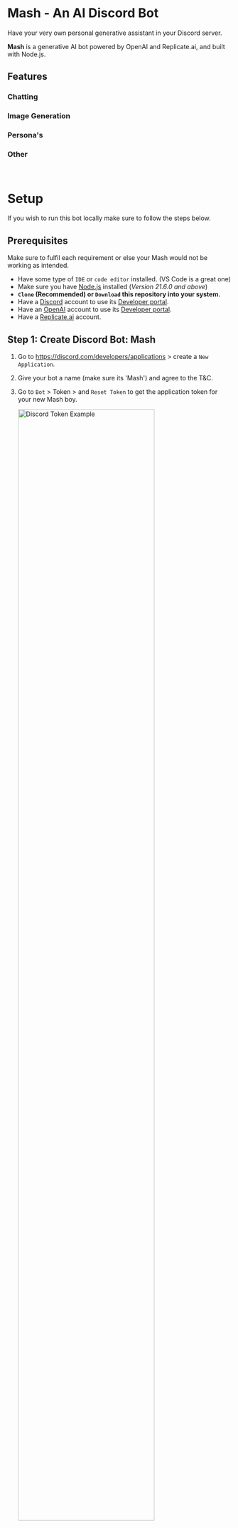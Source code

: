 # Mash - An AI Discord Bot

Have your very own personal generative assistant in your Discord server.

**Mash** is a generative AI bot powered by OpenAI and Replicate.ai, and built with Node.js.

## Features

### Chatting


### Image Generation


### Persona's


### Other

<br>

# Setup

If you wish to run this bot locally make sure to follow the steps below.

## Prerequisites

Make sure to fulfil each requirement or else your Mash would not be working as intended.

- Have some type of `IDE` or `code editor` installed. (VS Code is a great one)
- Make sure you have [Node.js](https://nodejs.org/en) installed (*Version 21.6.0 and above*)
- **`Clone` (Recommended) or `Download` this repository into your system.**
- Have a [Discord](https://discord.com/) account to use its [Developer portal](https://discord.com/developers/applications).
- Have an [OpenAI](https://platform.openai.com/apps) account to use its [Developer portal](https://openai.com/api/).
- Have a [Replicate.ai](https://replicate.com/) account.

## Step 1: Create Discord Bot: Mash

1. Go to https://discord.com/developers/applications > create a `New Application`.
2. Give your bot a name (make sure its 'Mash') and agree to the T&C.
3. Go to `Bot` > Token > and `Reset Token` to get the application token for your new Mash boy.

    <img width="80%" alt="Discord Token Example" src="https://github.com/user-attachments/assets/f8670fce-c72e-45f3-a6ab-1268d9ade2fa">

4. Navigate to the downloaded source file > go to `.env.example` and rename it to `.env` > Store your bot token under `CLIENT_TOKEN`.
    
    <img width="35%" alt="dotenv Discord Client_Token storage Example" src="https://github.com/user-attachments/assets/3d3c2376-a0d1-4bb1-9b64-773006634fc4">

5. Make sure to turn MESSAGE CONTENT INTENT `ON`.
6. Go to `OAuth2` > `OAuth2 URL Generator` > Select the `bot` and `applications.commands` options > Then configure all the necessary permissions for your Mash (You can set `Administrator` to allow all permissions).
7. Finally, invite your Mash to your server by copying the generated URL and enter through your browser.

## Step 2: Create OpenAI API Key

1. Go to your OpenAI Dashboard and `+ Create a new secret key` under [API Keys](https://platform.openai.com/api-keys)
2. Copy the key and store it in the `.env` file under `OPENAI_KEY`.

    <sub>*Refer to [Prerequisites](#Prerequisites) if you haven't already made an OpenAI account.*</sub>

## Step 3: Create Replicate.ai API Token

1. Go to [Replicate](https://replicate.com/) > Click on your profile name (on the top left) > `API Tokens` > Give your token a name then `Create Token`.
2. Copy the key and store it in the `.env` file under `REPLICATE_API_KEY`.

    <sub>*Refer to [Prerequisites](#Prerequisites) if you haven't already made a Replicate account.*</sub>

## Step 4: Setup Project Environment

1. Open your `terminal`.
2. Navigate to the cloned/downloaded project directory: `cd [directory]`.
3. Run `npm ci`<sup>[?](https://docs.npmjs.com/cli/v10/commands/npm-ci)</sup> to install all necessary dependencies.
4. Make sure all the necessary API/Token keys are correct and stored in your `.env` file, or else you wouldn't be able to use Mash's features.
5. Run `node deploy-commands.js` to deploy and/or update the Mash's commands to discord.
6. Now you're ready to run your very own **Mash** (bot) using:
    - **Default**: `npm start` or `node src/index.js`
    - **Nodemon**: `npm run server`

    <sub>*To end a running execution use <code>Ctrl</code> + <code>C</code>, or you can just end the terminal too.*</sub>

<br>

# Documentation

## Commands

- `/mash` Starts and pauses chatting feature with Mash.
- `/persona` Allows changing and editing of Mash's personality preset(s).
- `/models` Provides options to changing between different generative (Chat, Image) models.
- <details>
    <summary><code>/imaginate</code> Generates image using OpenAI (Dall·E) and Replicate models.</summary><br>

    | Input Fields | Description |
    | :----------- | :---------- |
    | `prompt`     | Instructions/prompts to generate image. |
    | `number`     | Number of images to generate. |
    | `size`       | Select or Enter a size for your image. <br><sub>*(Seperate width and height with an x, e.g: 1080x1080)*.</sub> |
    | `negprompt`  | Negative Prompts, things to avoid generating in your image. <span style="color:#a30b57">**\***</span> |
    | `scheduler`  | Select a scheduler. <span style="color:#a30b57">**\***</span> |
    | `refiner`    | Select a refiner. <span style="color:#a30b57">**\***</span> |

    <sub>***<span style="color:#a30b57">\*</span> Only for Replicate.ai models (Stable Diffusion, DreamShaper).***</sub>
</details>

- `/tokens` View tokens used for OpenAI models.


## Dependencies

- [Node.js](https://nodejs.org/en)
- npm
    - dotenv
    - openai
    - replicate
    - discord.js
    - better-sqlite3
- [OpenAI API Key](https://platform.openai.com/account/api-keys) - [Setup](https://platform.openai.com/docs/quickstart?context=node#:~:text=First%2C%20create%20an%20OpenAI%20account,not%20share%20it%20with%20anyone.)
- [Replicate.ai API Key](https://replicate.com/account/api-tokens) - [Setup](https://apidog.com/blog/replicate-api/#:~:text=pay%20a%20thing.-,Getting%20the%20Replicate%20API%20Token,-Before%20you%20start)
- [Discord Application Bot Key](https://discord.com/developers/applications/) - [Setup](https://discordjs.guide/preparations/setting-up-a-bot-application.html#creating-your-bot)
